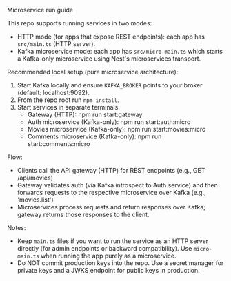 Microservice run guide

This repo supports running services in two modes:

- HTTP mode (for apps that expose REST endpoints): each app has `src/main.ts` (HTTP server).
- Kafka microservice mode: each app has `src/micro-main.ts` which starts a Kafka-only microservice using Nest's microservices transport.

Recommended local setup (pure microservice architecture):

1. Start Kafka locally and ensure `KAFKA_BROKER` points to your broker (default: localhost:9092).
2. From the repo root run `npm install`.
3. Start services in separate terminals:
   - Gateway (HTTP): npm run start:gateway
   - Auth microservice (Kafka-only): npm run start:auth:micro
   - Movies microservice (Kafka-only): npm run start:movies:micro
   - Comments microservice (Kafka-only): npm run start:comments:micro

Flow:
- Clients call the API gateway (HTTP) for REST endpoints (e.g., GET /api/movies)
- Gateway validates auth (via Kafka introspect to Auth service) and then forwards requests to the respective microservice over Kafka (e.g., 'movies.list')
- Microservices process requests and return responses over Kafka; gateway returns those responses to the client.

Notes:
- Keep `main.ts` files if you want to run the service as an HTTP server directly (for admin endpoints or backward compatibility). Use `micro-main.ts` when running the app purely as a microservice.
- Do NOT commit production keys into the repo. Use a secret manager for private keys and a JWKS endpoint for public keys in production.

